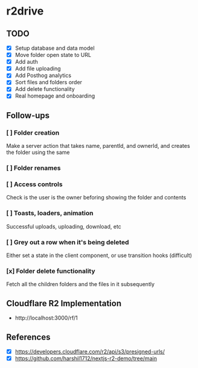 # r2drive

## TODO

- [x] Setup database and data model
- [x] Move folder open state to URL
- [x] Add auth
- [x] Add file uploading
- [x] Add Posthog analytics
- [x] Sort files and folders order
- [x] Add delete functionality
- [x] Real homepage and onboarding

## Follow-ups

### [ ] Folder creation
Make a server action that takes name, parentId, and ownerId, and creates the folder using the same

### [ ] Folder renames

### [ ] Access controls
Check is the user is the owner beforing showing the folder and contents

### [ ] Toasts, loaders, animation
Successful uploads, uploading, download, etc

### [ ] Grey out a row when it's being deleted
Either set a state in the client component, or use transition hooks (difficult)

### [x] Folder delete functionality
Fetch all the children folders and the files in it subsequently 

## Cloudflare R2 Implementation
 - http://localhost:3000/rf/1

## References

- [x] https://developers.cloudflare.com/r2/api/s3/presigned-urls/
- [x] https://github.com/harshil1712/nextjs-r2-demo/tree/main
